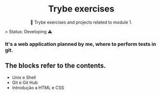 
<h1 align="center">Trybe exercises</h1>

<p align="center">🤗 Trybe exercises and projects related to module 1.</p>
> Status: Developing ⚠️

### It's a web application planned by me, where to perform tests in git.

## The blocks refer to the contents.

+ Unix e Shell
+ Git e Git Hub
+ Introdução a HTML e CSS


